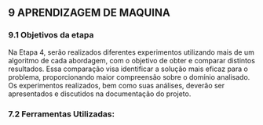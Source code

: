 

## 9 APRENDIZAGEM DE MAQUINA

### 9.1 Objetivos da etapa

Na Etapa 4, serão realizados diferentes experimentos utilizando mais de um algoritmo de cada abordagem, com o objetivo de obter e comparar distintos resultados. Essa comparação visa identificar a solução mais eficaz para o problema, proporcionando maior compreensão sobre o domínio analisado. Os experimentos realizados, bem como suas análises, deverão ser apresentados e discutidos na documentação do projeto.

### 7.2 Ferramentas Utilizadas:

